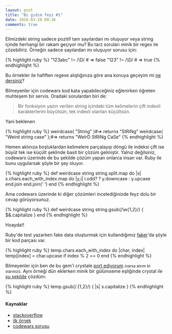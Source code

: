 ```yaml
---
layout: post
title: "Bi gıdım feyz #1"
date: 2016-03-28 09:36
comments: true
---
```


Elimizdeki string sadece pozitif tam sayılardan mı oluşuyor veya string içinde herhangi bir rakam geçiyor mu?
Bu tarz soruları minik bir regex ile çözebiliriz. Örneğin sadece sayılardan mı oluşuyor sorusu için:

{% highlight ruby %}
"123abc" !~ /\D/ # => false
"123" !~ /\D/ # => true
{% endhighlight %}

Bu örnekler ile hafiften regexe alıştığınıza göre ana konuya geçeyim mi [ne dersiniz](https://www.youtube.com/watch?v=_N0RUD-tEZY)?

Bilmeyenler için codewars kod kata yapabileceğiniz eğlenirken öğreten muhteşem bir servis. Oradaki sorulardan biri de:

> Bir fonksiyon yazın verilen string içindeki tüm kelimelerin çift indexli karakterlerini büyütsün, tek indexli olanları küçültsün.

Yani beklenen

{% highlight ruby %}
weirdcase( "String" )#=> returns "StRiNg"
weirdcase( "Weird string case" );#=> returns "WeIrD StRiNg CaSe"
{% endhighlight %}

Hemen aklınıza boşluklardan kelimelere parçalayıp döngü ile indeksi çift ise büyüt tek ise küçült şeklinde basit bir çözüm gelmiştir. Yalnız değilsiniz, codewars üzerinde de bu şekilde çözüm yapan onlarca insan var.
Ruby ile bunu uygularsak şöyle bir şey oluyor.

{% highlight ruby %}
def weirdcase string
  string.split.map do |s|
    s.chars.each_with_index.map do |y,i|
      i.odd? ? y.downcase : y.upcase
    end.join
  end.join(' ')
end
{% endhighlight %}

Ama codewars üzerinde ki diğer çözümleri incelediğinizde feyz dolu bir cevap görüyorsunuz.

{% highlight ruby %}
def weirdcase string
  string.gsub(/\w{1,2}/) { $&.capitalize }
end
{% endhighlight %}

Hoayda!!

Ruby'de test yazarken fake data oluşturmak için kullandığımız [faker](https://github.com/stympy/faker/blob/master/lib/faker/internet.rb#L59-L61)'da şöyle bir kod parçası var.

{% highlight ruby %}
temp.chars.each_with_index do |char, index|
  temp[index] = char.upcase if index % 2 == 0
end
{% endhighlight %}

Bilmeyenler için ben de bu gem'i crystale [port ediyorum](https://github.com/askn/faker) <small>(varsa alırım bi starınızı)</small>. Aynı örneği dün eklerken minik bir gülümseme eşliğinde crystal ile [şu şekilde](https://github.com/askn/faker/blob/master/src/faker/internet.cr#L106) çözdüm:

{% highlight ruby %}
temp.gsub(/.{1,2}/) { |s| s.capitalize }
{% endhighlight %}

#### Kaynaklar

- [stackoverflow](http://stackoverflow.com/questions/19859282/check-if-a-string-contains-a-number)
- [ilk örnek](http://solidfoundationwebdev.com/blog/posts/check-if-a-string-only-contains-a-number-in-ruby)
- [codewars sorusu](http://www.codewars.com/kata/52b757663a95b11b3d00062d)
